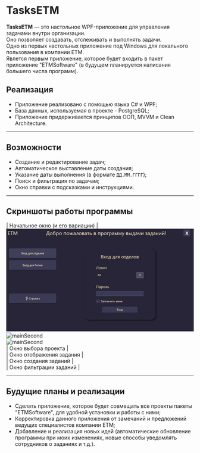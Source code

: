 #  TasksETM

**TasksETM** — это настольное WPF-приложение для управления задачами внутри организации.   
Оно позволяет создавать, отслеживать и выполнять задачи.  
Одно из первых настольных приложение под Windows для локального пользования в компании ETM.  
Явлется первым приложение, которое будет входить в пакет приложение "ETMSoftware" (в будущем планируется написания большего числа программ).

## Реализация

- Приложение реализовано с помощью языка C# и WPF;
- База данных, используемая в проекте - PostgreSQL;
- Приложение придерживается принципов ООП, МVVM и Clean Architecture.

---

## Возможности

-  Создание и редактирование задач;
-  Автоматическое выставление даты создания;
-  Указание даты выполнения (в формате `ДД.ММ.ГГГГ`);
-  Поиск и фильтрация по задачам;
-  Окно справки с подсказками и инструкциями.

---

## Скриншоты работы программы

| Начальное окно (и его вариации) |     
![mainFirst](https://github.com/step1kx/TasksETM/raw/master/screenshots/startWindowDepartment.png)  
![mainSecond](https://github.com/step1kx/TasksETM/tree/master/screenshots/startWindowGIP.png)    
![mainSecond](https://github.com/step1kx/TasksETM/tree/master/screenshots/startWindowComboBox.png)   
| Окно выбора проекта |     
| Окно отображения задания |     
| Окно создания заданий |     
| Окно фильтрации заданий |        


---

## Будущие планы и реализации

- Сделать приложение, которое будет совмещать все проекты пакеты "ETMSoftware", для удобной установки и работы с ними;
- Корректировка данного приложения от замечаний и предложений ведущих специалистов компании ETM;
- Добавление и реализация новых идей (автоматические обновление программы при моих изменениях, новые способы уведомлять сотрудников о заданиях и т.д.).


